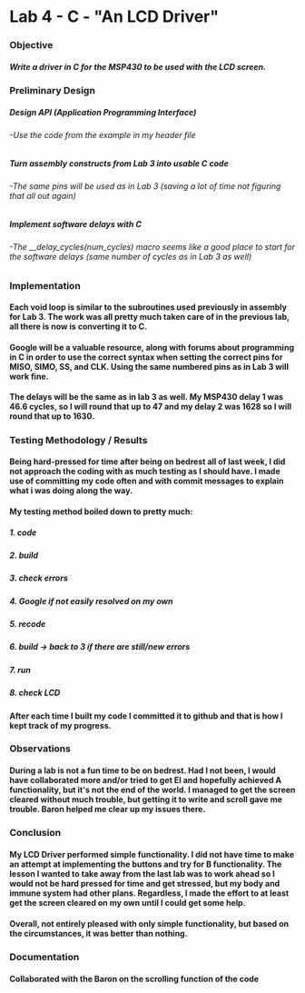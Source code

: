 # Lab 4 - C - "An LCD Driver"

### Objective

##### Write a driver in C for the MSP430 to be used with the LCD screen.
##### 

### Preliminary Design

##### Design API (Application Programming Interface)
###### -Use the code from the example in my header file

##### Turn assembly constructs from Lab 3 into usable C code
###### -The same pins will be used as in Lab 3 (saving a lot of time not figuring that all out again)

##### Implement software delays with C
###### -The __delay_cycles(num_cycles) macro seems like a good place to start for the software delays (same number of cycles as in Lab 3 as well)
##### 

### Implementation
#### Each void loop is similar to the subroutines used previously in assembly for Lab 3. The work was all pretty much taken care of in the previous lab, all there is now is converting it to C.
#### Google will be a valuable resource, along with forums about programming in C in order to use the correct syntax when setting the correct pins for MISO, SIMO, SS, and CLK. Using the same numbered pins as in Lab 3 will work fine.
#### The delays will be the same as in lab 3 as well. My MSP430 delay 1 was 46.6 cycles, so I will round that up to 47 and my delay 2 was 1628 so I will round that up to 1630.
##### 

### Testing Methodology / Results
#### Being hard-pressed for time after being on bedrest all of last week, I did not approach the coding with as much testing as I should have. I made use of committing my code often and with commit messages to explain what i was doing along the way.
#### My testing method boiled down to pretty much: 
##### 1. code  
##### 2. build  
##### 3. check errors  
##### 4. Google if not easily resolved on my own  
##### 5. recode  
##### 6. build -> back to 3 if there are still/new errors
##### 7. run
##### 8. check LCD
#### After each time I built my code I committed it to github and that is how I kept track of my progress.

### Observations
#### During a lab is not a fun time to be on bedrest. Had I not been, I would have collaborated more and/or tried to get EI and hopefully achieved A functionality, but it's not the end of the world. I managed to get the screen cleared without much trouble, but getting it to write and scroll gave me trouble. Baron helped me clear up my issues there.
##### 

### Conclusion
#### My LCD Driver performed simple functionality. I did not have time to make an attempt at implementing the buttons and try for B functionality. The lesson I wanted to take away from the last lab was to work ahead so I would not be hard pressed for time and get stressed, but my body and immune system had other plans. Regardless, I made the effort to at least get the screen cleared on my own until I could get some help.
#### Overall, not entirely pleased with only simple functionality, but based on the circumstances, it was better than nothing.
##### 

### Documentation
#### Collaborated with the Baron on the scrolling function of the code